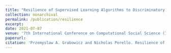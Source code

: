 ```yaml
---
title: "Resilience of Supervised Learning Algorithms to Discriminatory Poisoning of Training Data"
collection: nonarchival
permalink: /publication/resilience
excerpt:
date: 2021-07-07
venue: '7th International Conference on Computational Social Science (IC2S2)'
paperurl:
citation: 'Przemyslaw A. Grabowicz and Nicholas Perello. Resilience of Supervised Learning Algorithms to Discriminatory Poisoning of Training Data. In 7th International Conference on Computational Social Science (IC2S2), 2021.'
---
```

